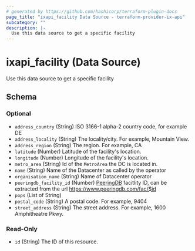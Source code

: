 ```yaml
---
# generated by https://github.com/hashicorp/terraform-plugin-docs
page_title: "ixapi_facility Data Source - terraform-provider-ix-api"
subcategory: ""
description: |-
  Use this data source to get a specific facility
---
```


# ixapi_facility (Data Source)

Use this data source to get a specific facility



<!-- schema generated by tfplugindocs -->
## Schema

### Optional

- `address_country` (String) ISO 3166-1 alpha-2 country code, for example DE
- `address_locality` (String) The locality/city. For example, Mountain View.
- `address_region` (String) The region. For example, CA
- `latitude` (Number) Latitude of the facility's location.
- `longitude` (Number) Longitude of the facility's location.
- `metro_area` (String) Id of the `MetroArea` the DC is located in.
- `name` (String) Name of the Datacenter as called by the operator
- `organisation_name` (String) Name of Datacenter operator
- `peeringdb_facility_id` (Number) [PeeringDB](https://www.peeringdb.com) facitlity ID, can be extracted from the url https://www.peeringdb.com/fac/$id
- `pops` (List of String)
- `postal_code` (String) A postal code. For example, 9404
- `street_address` (String) The street address. For example, 1600 Amphitheatre Pkwy.

### Read-Only

- `id` (String) The ID of this resource.


